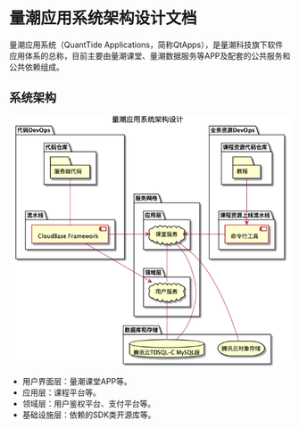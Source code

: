 # 量潮应用系统架构设计文档

量潮应用系统（QuantTide Applications，简称QtApps），是量潮科技旗下软件应用体系的总称，目前主要由量潮课堂、量潮数据服务等APP及配套的公共服务和公共依赖组成。

## 系统架构

![系统架构图](qtapps.png)

- 用户界面层：量潮课堂APP等。
- 应用层：课程平台等。
- 领域层：用户鉴权平台、支付平台等。
- 基础设施层：依赖的SDK类开源库等。
